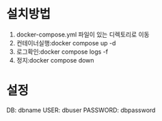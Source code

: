 # 설치방법
1.	docker-compose.yml 파일이 있는 디렉토리로 이동
2. 컨테이너실행:docker compose up -d
3. 로그확인:docker compose logs -f
4. 정지:docker compose down

# 설정
DB: dbname
USER: dbuser
PASSWORD: dbpassword